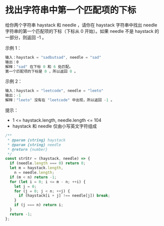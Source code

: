 # 找出字符串中第一个匹配项的下标

给你两个字符串 haystack 和 needle ，请你在 haystack 字符串中找出 needle 字符串的第一个匹配项的下标（下标从 0 开始）。如果 needle 不是 haystack 的一部分，则返回  -1 。

示例 1：

```js
输入：haystack = "sadbutsad", needle = "sad"
输出：0
解释："sad" 在下标 0 和 6 处匹配。
第一个匹配项的下标是 0 ，所以返回 0 。
```

示例 2：

```js
输入：haystack = "leetcode", needle = "leeto"
输出：-1
解释："leeto" 没有在 "leetcode" 中出现，所以返回 -1 。
```

提示：

- 1 <= haystack.length, needle.length <= 104
- haystack 和 needle 仅由小写英文字符组成

```js
/**
 * @param {string} haystack
 * @param {string} needle
 * @return {number}
 */
const strStr = (haystack, needle) => {
  if (needle.length === 0) return 0;
  let m = haystack.length,
    n = needle.length;
  if (m < n) return -1;
  for (let i = 0; i <= m - n; ++i) {
    let j = 0;
    for (j = 0; j < n; ++j) {
      if (haystack[i + j] !== needle[j]) break;
    }
    if (j === n) return i;
  }
  return -1;
};
```
